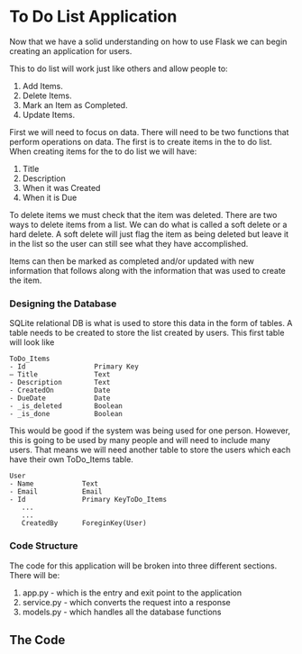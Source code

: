 # To Do List Application

Now that we have a solid understanding on how to use Flask we can begin creating an application for users. 

This to do list will work just like others and allow people to:

1. Add Items.
2. Delete Items.
3. Mark an Item as Completed.
4. Update Items.

First we will need to focus on data. There will need to be two functions that perform operations on data. The first is to create items in the to do list. When creating items for the to do list we will have:

1. Title
2. Description
3. When it was Created
4. When it is Due

To delete items we must check that the item was deleted. There are two ways to delete items from a list. We can do what is called a soft delete or a hard delete. A soft delete will just flag the item as being deleted but leave it in the list so the user can still  see what they have accomplished.

Items can then be marked as completed and/or updated with new information that follows along with the information that was used to create the item.

### Designing the Database

SQLite relational DB is what is used to store this data in the form of tables. A table needs to be created to store the list created by users. This first table will look like 

```
ToDo_Items 
- Id                 Primary Key
— Title              Text
- Description        Text  
- CreatedOn          Date
- DueDate            Date
- _is_deleted        Boolean
- _is_done           Boolean
```

This would be good if the system was being used for one person. However, this is going to be used by many people and will need to include many users. That means we will need another table to store the users which each have their own ToDo\_Items table.

```
User
- Name            Text
- Email           Email
- Id              Primary KeyToDo_Items
   ...
   ...
   CreatedBy      ForeginKey(User)
```

### Code Structure

The code for this application will be broken into three different sections. There will be:

1. app.py - which is the entry and exit point to the application
2. service.py - which converts the request into a response
3. models.py - which handles all the database functions

## The Code



